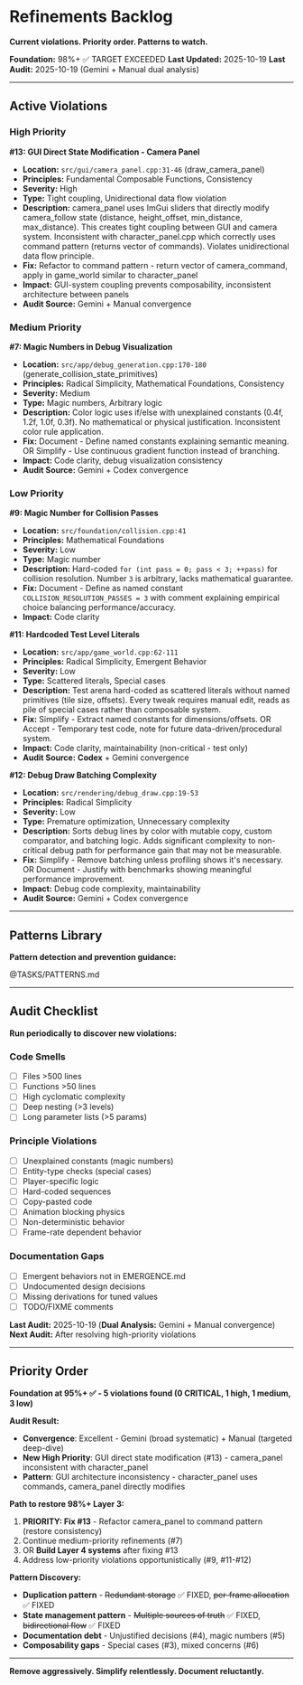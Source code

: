 # Refinements Backlog

**Current violations. Priority order. Patterns to watch.**

**Foundation:** 98%+ ✅ TARGET EXCEEDED
**Last Updated:** 2025-10-19
**Last Audit:** 2025-10-19 (Gemini + Manual dual analysis)

---

## Active Violations

### High Priority

**#13: GUI Direct State Modification - Camera Panel**
- **Location:** `src/gui/camera_panel.cpp:31-46` (draw_camera_panel)
- **Principles:** Fundamental Composable Functions, Consistency
- **Severity:** High
- **Type:** Tight coupling, Unidirectional data flow violation
- **Description:** camera_panel uses ImGui sliders that directly modify camera_follow state (distance, height_offset, min_distance, max_distance). This creates tight coupling between GUI and camera system. Inconsistent with character_panel.cpp which correctly uses command pattern (returns vector of commands). Violates unidirectional data flow principle.
- **Fix:** Refactor to command pattern - return vector of camera_command, apply in game_world similar to character_panel
- **Impact:** GUI-system coupling prevents composability, inconsistent architecture between panels
- **Audit Source:** Gemini + Manual convergence

### Medium Priority

**#7: Magic Numbers in Debug Visualization**
- **Location:** `src/app/debug_generation.cpp:170-180` (generate_collision_state_primitives)
- **Principles:** Radical Simplicity, Mathematical Foundations, Consistency
- **Severity:** Medium
- **Type:** Magic numbers, Arbitrary logic
- **Description:** Color logic uses if/else with unexplained constants (0.4f, 1.2f, 1.0f, 0.3f). No mathematical or physical justification. Inconsistent color rule application.
- **Fix:** Document - Define named constants explaining semantic meaning. OR Simplify - Use continuous gradient function instead of branching.
- **Impact:** Code clarity, debug visualization consistency
- **Audit Source:** Gemini + Codex convergence


### Low Priority

**#9: Magic Number for Collision Passes**
- **Location:** `src/foundation/collision.cpp:41`
- **Principles:** Mathematical Foundations
- **Severity:** Low
- **Type:** Magic number
- **Description:** Hard-coded `for (int pass = 0; pass < 3; ++pass)` for collision resolution. Number `3` is arbitrary, lacks mathematical guarantee.
- **Fix:** Document - Define as named constant `COLLISION_RESOLUTION_PASSES = 3` with comment explaining empirical choice balancing performance/accuracy.
- **Impact:** Code clarity

**#11: Hardcoded Test Level Literals**
- **Location:** `src/app/game_world.cpp:62-111`
- **Principles:** Radical Simplicity, Emergent Behavior
- **Severity:** Low
- **Type:** Scattered literals, Special cases
- **Description:** Test arena hard-coded as scattered literals without named primitives (tile size, offsets). Every tweak requires manual edit, reads as pile of special cases rather than composable system.
- **Fix:** Simplify - Extract named constants for dimensions/offsets. OR Accept - Temporary test code, note for future data-driven/procedural system.
- **Impact:** Code clarity, maintainability (non-critical - test only)
- **Audit Source:** **Codex** + Gemini convergence

**#12: Debug Draw Batching Complexity**
- **Location:** `src/rendering/debug_draw.cpp:19-53`
- **Principles:** Radical Simplicity
- **Severity:** Low
- **Type:** Premature optimization, Unnecessary complexity
- **Description:** Sorts debug lines by color with mutable copy, custom comparator, and batching logic. Adds significant complexity to non-critical debug path for performance gain that may not be measurable.
- **Fix:** Simplify - Remove batching unless profiling shows it's necessary. OR Document - Justify with benchmarks showing meaningful performance improvement.
- **Impact:** Debug code complexity, maintainability
- **Audit Source:** Gemini + Codex convergence

---

## Patterns Library

**Pattern detection and prevention guidance:**

@TASKS/PATTERNS.md

---

## Audit Checklist

**Run periodically to discover new violations:**

### Code Smells
- [ ] Files >500 lines
- [ ] Functions >50 lines
- [ ] High cyclomatic complexity
- [ ] Deep nesting (>3 levels)
- [ ] Long parameter lists (>5 params)

### Principle Violations
- [ ] Unexplained constants (magic numbers)
- [ ] Entity-type checks (special cases)
- [ ] Player-specific logic
- [ ] Hard-coded sequences
- [ ] Copy-pasted code
- [ ] Animation blocking physics
- [ ] Non-deterministic behavior
- [ ] Frame-rate dependent behavior

### Documentation Gaps
- [ ] Emergent behaviors not in EMERGENCE.md
- [ ] Undocumented design decisions
- [ ] Missing derivations for tuned values
- [ ] TODO/FIXME comments

**Last Audit:** 2025-10-19 (**Dual Analysis:** Gemini + Manual convergence)
**Next Audit:** After resolving high-priority violations

---

## Priority Order

**Foundation at 95%+ ✅ - 5 violations found (0 CRITICAL, 1 high, 1 medium, 3 low)**

**Audit Result:**
- **Convergence**: Excellent - Gemini (broad systematic) + Manual (targeted deep-dive)
- **New High Priority**: GUI direct state modification (#13) - camera_panel inconsistent with character_panel
- **Pattern**: GUI architecture inconsistency - character_panel uses commands, camera_panel directly modifies

**Path to restore 98%+ Layer 3:**
1. **PRIORITY: Fix #13** - Refactor camera_panel to command pattern (restore consistency)
2. Continue medium-priority refinements (#7)
3. OR **Build Layer 4 systems** after fixing #13
4. Address low-priority violations opportunistically (#9, #11-#12)

**Pattern Discovery:**
- **Duplication pattern** - ~~Redundant storage~~ ✅ FIXED, ~~per-frame allocation~~ ✅ FIXED
- **State management pattern** - ~~Multiple sources of truth~~ ✅ FIXED, ~~bidirectional flow~~ ✅ FIXED
- **Documentation debt** - Unjustified decisions (#4), magic numbers (#5)
- **Composability gaps** - Special cases (#3), mixed concerns (#6)

---

**Remove aggressively. Simplify relentlessly. Document reluctantly.**
